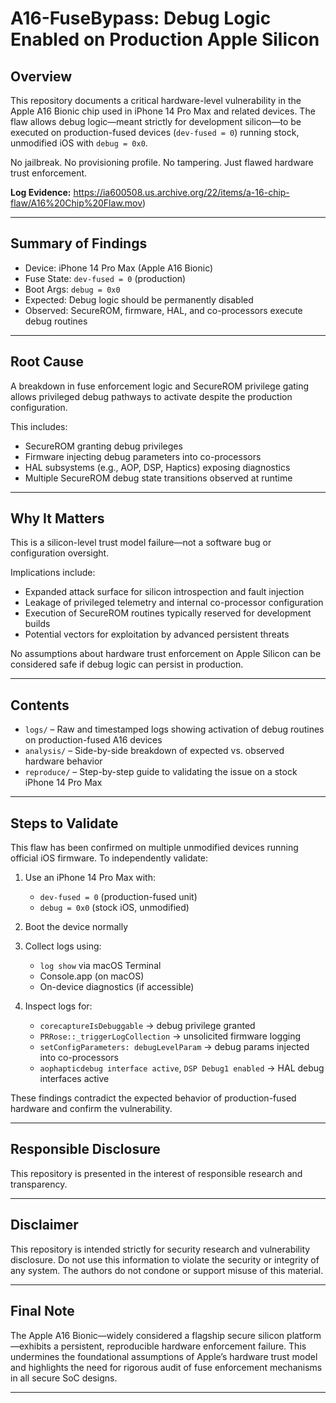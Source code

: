 # **A16-FuseBypass: Debug Logic Enabled on Production Apple Silicon**

## Overview

This repository documents a critical hardware-level vulnerability in the Apple A16 Bionic chip used in iPhone 14 Pro Max and related devices. The flaw allows debug logic—meant strictly for development silicon—to be executed on production-fused devices (`dev-fused = 0`) running stock, unmodified iOS with `debug = 0x0`.

No jailbreak. No provisioning profile. No tampering. Just flawed hardware trust enforcement.

**Log Evidence:** https://ia600508.us.archive.org/22/items/a-16-chip-flaw/A16%20Chip%20Flaw.mov)

---

## Summary of Findings

* Device: iPhone 14 Pro Max (Apple A16 Bionic)
* Fuse State: `dev-fused = 0` (production)
* Boot Args: `debug = 0x0`
* Expected: Debug logic should be permanently disabled
* Observed: SecureROM, firmware, HAL, and co-processors execute debug routines

---

## Root Cause

A breakdown in fuse enforcement logic and SecureROM privilege gating allows privileged debug pathways to activate despite the production configuration.

This includes:

* SecureROM granting debug privileges
* Firmware injecting debug parameters into co-processors
* HAL subsystems (e.g., AOP, DSP, Haptics) exposing diagnostics
* Multiple SecureROM debug state transitions observed at runtime

---

## Why It Matters

This is a silicon-level trust model failure—not a software bug or configuration oversight.

Implications include:

* Expanded attack surface for silicon introspection and fault injection
* Leakage of privileged telemetry and internal co-processor configuration
* Execution of SecureROM routines typically reserved for development builds
* Potential vectors for exploitation by advanced persistent threats

No assumptions about hardware trust enforcement on Apple Silicon can be considered safe if debug logic can persist in production.

---

## Contents

* `logs/` – Raw and timestamped logs showing activation of debug routines on production-fused A16 devices
* `analysis/` – Side-by-side breakdown of expected vs. observed hardware behavior
* `reproduce/` – Step-by-step guide to validating the issue on a stock iPhone 14 Pro Max

---

## Steps to Validate

This flaw has been confirmed on multiple unmodified devices running official iOS firmware. To independently validate:

1. Use an iPhone 14 Pro Max with:

   * `dev-fused = 0` (production-fused unit)
   * `debug = 0x0` (stock iOS, unmodified)
2. Boot the device normally
3. Collect logs using:

   * `log show` via macOS Terminal
   * Console.app (on macOS)
   * On-device diagnostics (if accessible)
4. Inspect logs for:

   * `corecaptureIsDebuggable` → debug privilege granted
   * `PRRose::_triggerLogCollection` → unsolicited firmware logging
   * `setConfigParameters: debugLevelParam` → debug params injected into co-processors
   * `aophapticdebug interface active`, `DSP Debug1 enabled` → HAL debug interfaces active

These findings contradict the expected behavior of production-fused hardware and confirm the vulnerability.

---

## Responsible Disclosure

This repository is presented in the interest of responsible research and transparency. 

---

## Disclaimer

This repository is intended strictly for security research and vulnerability disclosure. Do not use this information to violate the security or integrity of any system. The authors do not condone or support misuse of this material.

---

## Final Note

The Apple A16 Bionic—widely considered a flagship secure silicon platform—exhibits a persistent, reproducible hardware enforcement failure. This undermines the foundational assumptions of Apple’s hardware trust model and highlights the need for rigorous audit of fuse enforcement mechanisms in all secure SoC designs.

---



